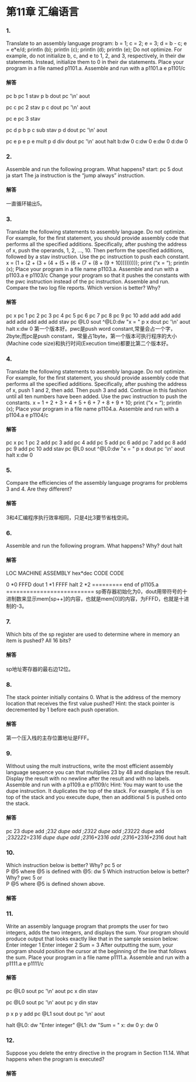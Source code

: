 # 第11章 汇编语言
### 1.
Translate to an assembly language program:
b = 1;
c = 2;
e = 3;
d = b - c;
e = e*e/d;
println (b);
println (c);
println (d);
println (e);
Do not optimize. For example, do not initialize b, c, and e to 1, 2, and 3, respectively, in their dw statements. Instead, initialize them to 0 in their dw statements. Place your program in a file named p1101.a. Assemble and run with
a p1101.a
e p1101/c

#### 解答
pc b
pc 1
stav
p b
dout 
pc '\n'
aout

pc c
pc 2
stav
p c
dout
pc '\n'
aout

pc e
pc 3
stav

pc d
p b
p c
sub
stav
p d
dout
pc '\n'
aout 

pc e
p e
p e
mult
p d
div
dout
pc '\n'
aout
halt
b:dw 0
c:dw 0
e:dw 0
d:dw 0

### 2.
Assemble and run the following program. What happens?
start:	pc	5
dout	
ja	start
The ja instruction is the “jump always” instruction.

#### 解答
一直循环输出5。

### 3.
Translate the following statements to assembly language. Do not optimize. For example, for the first statement, you should provide assembly code that performs all the specified additions. Specifically, after pushing the address of x, push the operands, 1, 2, …, 10. Then perform the specified additions, followed by a stav instruction. Use the pc instruction to push each constant.
x = (1 + (2 + (3 + (4 + (5 + (6 + (7 + (8 + (9 + 10)))))))));
print (“x = “);
println (x);
Place your program in a file name p1103.a. Assemble and run with
a p1103.a
e p1103/c
Change your program so that it pushes the constants with the pwc instruction instead of the pc instruction. Assemble and run. Compare the two log file reports. Which version is better? Why?

#### 解答
pc x
pc 1
pc 2
pc 3
pc 4
pc 5
pc 6
pc 7
pc 8
pc 9
pc 10
add
add
add
add
add
add
add
add
add
stav
pc @L0
sout
^@L0:dw "x = "
p x
dout
pc '\n'
aout
halt
x:dw 0
第一个版本好。pwc是push word constant,常量会占一个字，2byte;而pc是push constant，常量占1byte，第一个版本可执行程序的大小(Machine code size)和执行时间(Execution time)都要比第二个版本好。

### 4.
Translate the following statements to assembly language. Do not optimize. For example, for the first statement, you should provide assembly code that performs all the specified additions. Specifically, after pushing the address of x, push 1 and 2, then add. Then push 3 and add. Continue in this fashion until all ten numbers have been added. Use the pwc instruction to push the constants.
x = 1 + 2 + 3 + 4 + 5 + 6 + 7 + 8 + 9 + 10;
print (“x = “);
println (x);
Place your program in a file name p1104.a. Assemble and run with
a p1104.a
e p1104/c

#### 解答
pc x
pc 1
pc 2
add
pc 3
add
pc 4
add
pc 5
add
pc 6
add
pc 7
add
pc 8
add
pc 9
add
pc 10
add
stav
pc @L0
sout
^@L0:dw "x = "
p x
dout
pc '\n'
aout
halt
x:dw 0

### 5.
Compare the efficiencies of the assembly language programs for problems 3 and 4. Are they different?

#### 解答
3和4汇编程序执行效率相同，只是4比3要节省栈空间。

### 6.
Assemble and run the following program. What happens? Why?
dout
halt

#### 解答
  LOC   MACHINE      ASSEMBLY
hex*dec  CODE          CODE

0  *0    FFFD  dout
1  *1    FFFF  halt
2  *2    ========= end of p1105.a ==========================
sp寄存器初始化为0，dout用带符号的十进制数来显示mem[sp++]的内容，也就是mem[0]的内容，为FFFD，也就是十进制的-3。

### 7.
Which bits of the sp register are used to determine where in memory an item is 
pushed? All 16 bits?

#### 解答
sp地址寄存器的最右边12位。

### 8.
The stack pointer initially contains 0. What is the address of the memory location that receives the first value pushed? Hint: the stack pointer is decremented by 1 before each push operation.

#### 解答
第一个压入栈的主存位置地址是FFF。

### 9.
Without using the mult instructions, write the most efficient assembly language sequence you can that multiplies 23 by 48 and displays the result. Display the result with no newline after the result and with no labels. Assemble and run with
a p1109.a
e p1109/c
Hint: You may want to use the dupe instruction. It duplicates the top of the stack. For example, if 5 is on top of the stack and you execute dupe, then an additional 5 is pushed onto the stack.

#### 解答
pc 23
dupe
add ;23*2
dupe
add ;23*2*2
dupe
add ;23*2*2*2
dupe
add ;23*2*2*2*2=23*16
dupe
dupe
add ;23*16+23*16
add ;23*16+23*16+23*16
dout
halt

### 10.
Which instruction below is better? Why?
pc	5
or	
P	@5
where @5 is defined with
@5:	dw	5
Which instruction below is better? Why?
pwc	5
or	
P	@5
where @5 is defined shown above.

#### 解答


### 11.
 Write an assembly language program that prompts the user for two integers, adds the two integers, and displays the sum. Your program should produce output that looks exactly like that in the sample session below:
Enter integer
1
Enter integer
2
Sum = 3
After outputting the sum, your program should position the cursor at the beginning of the line that follows the sum. Place your program in a file name p1111.a. Assemble and run with
a p1111.a
e p1111/c
#### 解答
pc @L0
sout
pc '\n'
aout
pc x
din
stav

pc @L0
sout
pc '\n'
aout
pc y
din
stav

p x
p y
add
pc @L1
sout
dout
pc '\n'
aout

halt
@L0: dw "Enter integer"
@L1: dw "Sum = "
x: dw 0
y: dw 0

### 12. 
Suppose you delete the entry directive in the program in Section 11.14. What happens when the program is executed?

#### 解答

